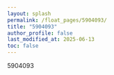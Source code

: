 ```yaml
---
layout: splash
permalink: /float_pages/5904093/
title: "5904093"
author_profile: false
last_modified_at: 2025-06-13
toc: false
---
```

 
5904093
